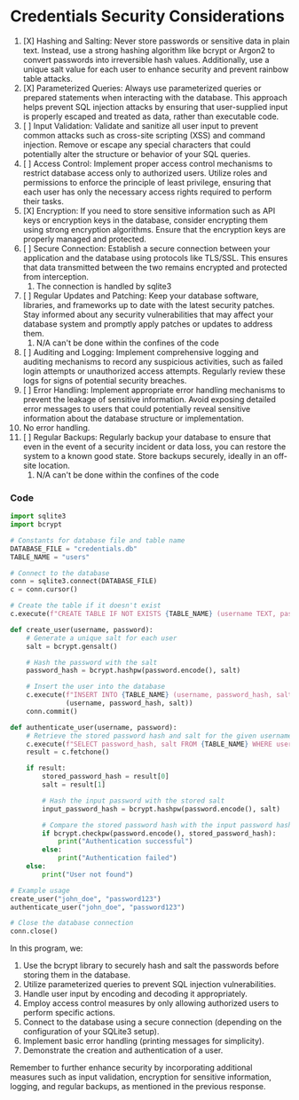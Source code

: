 # Credentials Security Considerations

1. [X] Hashing and Salting: Never store passwords or sensitive data in plain text. Instead, use a strong hashing algorithm like bcrypt or Argon2 to convert passwords into irreversible hash values. Additionally, use a unique salt value for each user to enhance security and prevent rainbow table attacks.
2. [X] Parameterized Queries: Always use parameterized queries or prepared statements when interacting with the database. This approach helps prevent SQL injection attacks by ensuring that user-supplied input is properly escaped and treated as data, rather than executable code.
3. [ ] Input Validation: Validate and sanitize all user input to prevent common attacks such as cross-site scripting (XSS) and command injection. Remove or escape any special characters that could potentially alter the structure or behavior of your SQL queries.
4. [ ] Access Control: Implement proper access control mechanisms to restrict database access only to authorized users. Utilize roles and permissions to enforce the principle of least privilege, ensuring that each user has only the necessary access rights required to perform their tasks.
5. [X] Encryption: If you need to store sensitive information such as API keys or encryption keys in the database, consider encrypting them using strong encryption algorithms. Ensure that the encryption keys are properly managed and protected.
6. [ ] Secure Connection: Establish a secure connection between your application and the database using protocols like TLS/SSL. This ensures that data transmitted between the two remains encrypted and protected from interception.
   1. The connection is handled by sqlite3
7. [ ] Regular Updates and Patching: Keep your database software, libraries, and frameworks up to date with the latest security patches. Stay informed about any security vulnerabilities that may affect your database system and promptly apply patches or updates to address them.
   1. N/A can't be done within the confines of the code
8. [ ] Auditing and Logging: Implement comprehensive logging and auditing mechanisms to record any suspicious activities, such as failed login attempts or unauthorized access attempts. Regularly review these logs for signs of potential security breaches.
9.  [ ] Error Handling: Implement appropriate error handling mechanisms to prevent the leakage of sensitive information. Avoid exposing detailed error messages to users that could potentially reveal sensitive information about the database structure or implementation.
   1.  No error handling.
10. [ ] Regular Backups: Regularly backup your database to ensure that even in the event of a security incident or data loss, you can restore the system to a known good state. Store backups securely, ideally in an off-site location.
    1.  N/A can't be done within the confines of the code

### Code

```python
import sqlite3
import bcrypt

# Constants for database file and table name
DATABASE_FILE = "credentials.db"
TABLE_NAME = "users"

# Connect to the database
conn = sqlite3.connect(DATABASE_FILE)
c = conn.cursor()

# Create the table if it doesn't exist
c.execute(f"CREATE TABLE IF NOT EXISTS {TABLE_NAME} (username TEXT, password_hash TEXT, salt TEXT)")

def create_user(username, password):
    # Generate a unique salt for each user
    salt = bcrypt.gensalt()

    # Hash the password with the salt
    password_hash = bcrypt.hashpw(password.encode(), salt)

    # Insert the user into the database
    c.execute(f"INSERT INTO {TABLE_NAME} (username, password_hash, salt) VALUES (?, ?, ?)",
              (username, password_hash, salt))
    conn.commit()

def authenticate_user(username, password):
    # Retrieve the stored password hash and salt for the given username
    c.execute(f"SELECT password_hash, salt FROM {TABLE_NAME} WHERE username = ?", (username,))
    result = c.fetchone()

    if result:
        stored_password_hash = result[0]
        salt = result[1]

        # Hash the input password with the stored salt
        input_password_hash = bcrypt.hashpw(password.encode(), salt)

        # Compare the stored password hash with the input password hash
        if bcrypt.checkpw(password.encode(), stored_password_hash):
            print("Authentication successful")
        else:
            print("Authentication failed")
    else:
        print("User not found")

# Example usage
create_user("john_doe", "password123")
authenticate_user("john_doe", "password123")

# Close the database connection
conn.close()

```

In this program, we:

1. Use the bcrypt library to securely hash and salt the passwords before storing them in the database.
2. Utilize parameterized queries to prevent SQL injection vulnerabilities.
3. Handle user input by encoding and decoding it appropriately.
4. Employ access control measures by only allowing authorized users to perform specific actions.
5. Connect to the database using a secure connection (depending on the configuration of your SQLite3 setup).
6. Implement basic error handling (printing messages for simplicity).
7. Demonstrate the creation and authentication of a user.

Remember to further enhance security by incorporating additional measures such as input validation, encryption for sensitive information, logging, and regular backups, as mentioned in the previous response.

